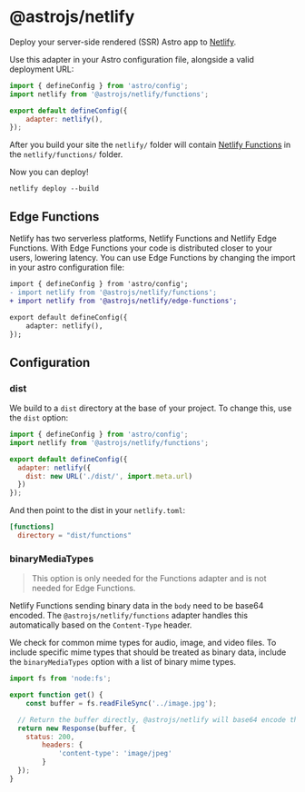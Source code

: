 # @astrojs/netlify

Deploy your server-side rendered (SSR) Astro app to [Netlify](https://www.netlify.com/).

Use this adapter in your Astro configuration file, alongside a valid deployment URL:

```js
import { defineConfig } from 'astro/config';
import netlify from '@astrojs/netlify/functions';

export default defineConfig({
	adapter: netlify(),
});
```

After you build your site the `netlify/` folder will contain [Netlify Functions](https://docs.netlify.com/functions/overview/) in the `netlify/functions/` folder.

Now you can deploy!

```shell
netlify deploy --build
```

## Edge Functions

Netlify has two serverless platforms, Netlify Functions and Netlify Edge Functions. With Edge Functions your code is distributed closer to your users, lowering latency. You can use Edge Functions by changing the import in your astro configuration file:

```diff
import { defineConfig } from 'astro/config';
- import netlify from '@astrojs/netlify/functions';
+ import netlify from '@astrojs/netlify/edge-functions';

export default defineConfig({
	adapter: netlify(),
});
```

## Configuration

### dist

We build to a `dist` directory at the base of your project. To change this, use the `dist` option:

```js
import { defineConfig } from 'astro/config';
import netlify from '@astrojs/netlify/functions';

export default defineConfig({
  adapter: netlify({
    dist: new URL('./dist/', import.meta.url)
  })
});
```

And then point to the dist in your `netlify.toml`:

```toml
[functions]
  directory = "dist/functions"
```

### binaryMediaTypes

> This option is only needed for the Functions adapter and is not needed for Edge Functions.

Netlify Functions sending binary data in the `body` need to be base64 encoded. The `@astrojs/netlify/functions` adapter handles this automatically based on the `Content-Type` header.

We check for common mime types for audio, image, and video files. To include specific mime types that should be treated as binary data, include the `binaryMediaTypes` option with a list of binary mime types.

```js
import fs from 'node:fs';

export function get() {
	const buffer = fs.readFileSync('../image.jpg');

  // Return the buffer directly, @astrojs/netlify will base64 encode the body
  return new Response(buffer, {
    status: 200,
		headers: {
			'content-type': 'image/jpeg'
		}
  });
}
```
